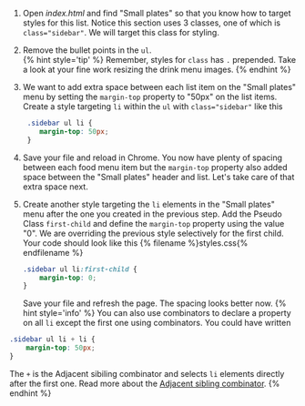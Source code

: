 1. Open _index.html_ and find "Small plates" so that you know how to target styles for this list. Notice this section uses 3 classes, one of which is `class="sidebar"`. We will target this class for styling. 
1. Remove the bullet points in the `ul`.  
    {% hint style='tip' %}
Remember, styles for `class` has `.` prepended. Take a look at your fine work resizing the drink menu images. 
    {% endhint %}

1. We want to add extra space between each list item on the "Small plates" menu by setting the `margin-top` property to "50px" on the list items. Create a style targeting `li` within the `ul` with `class="sidebar"` like this
   ```css
    .sidebar ul li {
       margin-top: 50px;
    }
   ```

1. Save your file and reload in Chrome. You now have plenty of spacing between each food menu item but the `margin-top` property also added space between the "Small plates" header and list. Let's take care of that extra space next.

1. Create another style targeting the `li` elements in the "Small plates" menu after the one you created in the previous step. Add the Pseudo Class `first-child` and define the `margin-top` property using the value "0". We are overriding the previous style selectively for the first child. Your code should look like this
  {% filename %}styles.css{% endfilename %}
    ```css
    .sidebar ul li:first-child {
        margin-top: 0;
    }
    ```
    Save your file and refresh the page. The spacing looks better now. 
  {% hint style='info' %}
You can also use combinators to declare a property on all `li` except the first one using combinators. You could have written 
```css
.sidebar ul li + li {
    margin-top: 50px;
}
```

The `+` is the Adjacent sibiling combinator and selects `li` elements directly after the first one. Read more about the [Adjacent sibling combinator](https://developer.mozilla.org/en-US/docs/Web/CSS/Adjacent_sibling_selectors). 
    {% endhint %}